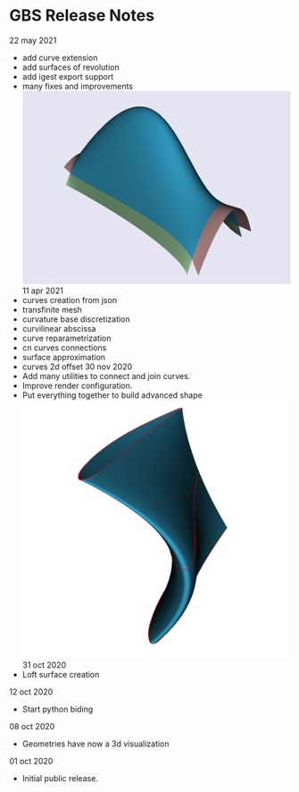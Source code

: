# GBS Release Notes
22 may 2021
* add curve extension
* add surfaces of revolution
* add igest export support
* many fixes and improvements
![Screencast](img/SurfaceExtension.png)
11 apr 2021
* curves creation from json
* transfinite mesh
* curvature base discretization
* curvilinear abscissa
* curve reparametrization
* cn curves connections
* surface approximation
* curves 2d offset
30 nov 2020
* Add many utilities to connect and join curves.
* Improve render configuration.
* Put everything together to build advanced shape
![Screencast](img/blade1.png)
31 oct 2020
* Loft surface creation

12 oct 2020
* Start python biding

08 oct 2020
* Geometries have now a 3d visualization

01 oct 2020
* Initial public release.
